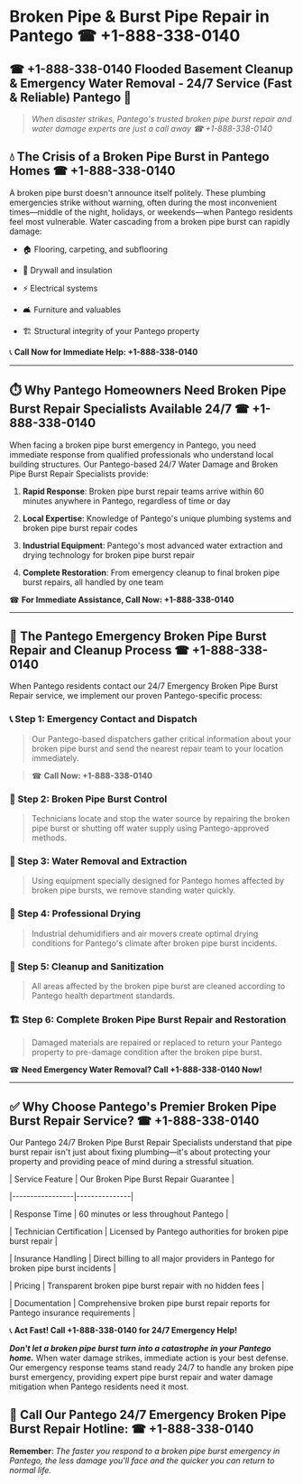 # Broken Pipe & Burst Pipe Repair in Pantego ☎ +1-888-338-0140  
## ☎ +1-888-338-0140 Flooded Basement Cleanup & Emergency Water Removal - 24/7 Service (Fast & Reliable) Pantego 🚨  

> *When disaster strikes, Pantego's trusted broken pipe burst repair and water damage experts are just a call away ☎ +1-888-338-0140*  

## 💧 The Crisis of a Broken Pipe Burst in Pantego Homes ☎ +1-888-338-0140  

A broken pipe burst doesn't announce itself politely. These plumbing emergencies strike without warning, often during the most inconvenient times—middle of the night, holidays, or weekends—when Pantego residents feel most vulnerable. Water cascading from a broken pipe burst can rapidly damage:  

* 🏠 Flooring, carpeting, and subflooring  
* 🧱 Drywall and insulation  
* ⚡ Electrical systems  
* 🛋️ Furniture and valuables  
* 🏗️ Structural integrity of your Pantego property  

📞 **Call Now for Immediate Help: +1-888-338-0140**  

---  

## ⏱️ Why Pantego Homeowners Need Broken Pipe Burst Repair Specialists Available 24/7 ☎ +1-888-338-0140  

When facing a broken pipe burst emergency in Pantego, you need immediate response from qualified professionals who understand local building structures. Our Pantego-based 24/7 Water Damage and Broken Pipe Burst Repair Specialists provide:  

1. **Rapid Response**: Broken pipe burst repair teams arrive within 60 minutes anywhere in Pantego, regardless of time or day  
2. **Local Expertise**: Knowledge of Pantego's unique plumbing systems and broken pipe burst repair codes  
3. **Industrial Equipment**: Pantego's most advanced water extraction and drying technology for broken pipe burst repair  
4. **Complete Restoration**: From emergency cleanup to final broken pipe burst repairs, all handled by one team  

☎ **For Immediate Assistance, Call Now: +1-888-338-0140**  

---  

## 🔧 The Pantego Emergency Broken Pipe Burst Repair and Cleanup Process ☎ +1-888-338-0140  

When Pantego residents contact our 24/7 Emergency Broken Pipe Burst Repair service, we implement our proven Pantego-specific process:  

### 📞 Step 1: Emergency Contact and Dispatch  
> Our Pantego-based dispatchers gather critical information about your broken pipe burst and send the nearest repair team to your location immediately.  
> ☎ **Call Now: +1-888-338-0140**  

### 🚿 Step 2: Broken Pipe Burst Control  
> Technicians locate and stop the water source by repairing the broken pipe burst or shutting off water supply using Pantego-approved methods.  

### 🌊 Step 3: Water Removal and Extraction  
> Using equipment specially designed for Pantego homes affected by broken pipe bursts, we remove standing water quickly.  

### 💨 Step 4: Professional Drying  
> Industrial dehumidifiers and air movers create optimal drying conditions for Pantego's climate after broken pipe burst incidents.  

### 🧼 Step 5: Cleanup and Sanitization  
> All areas affected by the broken pipe burst are cleaned according to Pantego health department standards.  

### 🏗️ Step 6: Complete Broken Pipe Burst Repair and Restoration  
> Damaged materials are repaired or replaced to return your Pantego property to pre-damage condition after the broken pipe burst.  

☎ **Need Emergency Water Removal? Call +1-888-338-0140 Now!**  

---  

## ✅ Why Choose Pantego's Premier Broken Pipe Burst Repair Service? ☎ +1-888-338-0140  

Our Pantego 24/7 Broken Pipe Burst Repair Specialists understand that pipe burst repair isn't just about fixing plumbing—it's about protecting your property and providing peace of mind during a stressful situation.  

| Service Feature | Our Broken Pipe Burst Repair Guarantee |  
|-----------------|---------------|  
| Response Time | 60 minutes or less throughout Pantego |  
| Technician Certification | Licensed by Pantego authorities for broken pipe burst repair |  
| Insurance Handling | Direct billing to all major providers in Pantego for broken pipe burst incidents |  
| Pricing | Transparent broken pipe burst repair with no hidden fees |  
| Documentation | Comprehensive broken pipe burst repair reports for Pantego insurance requirements |  

📞 **Act Fast! Call +1-888-338-0140 for 24/7 Emergency Help!**  

***Don't let a broken pipe burst turn into a catastrophe in your Pantego home.*** When water damage strikes, immediate action is your best defense. Our emergency response teams stand ready 24/7 to handle any broken pipe burst emergency, providing expert pipe burst repair and water damage mitigation when Pantego residents need it most.  

## 📱 Call Our Pantego 24/7 Emergency Broken Pipe Burst Repair Hotline: ☎ +1-888-338-0140  

**Remember**: *The faster you respond to a broken pipe burst emergency in Pantego, the less damage you'll face and the quicker you can return to normal life.*